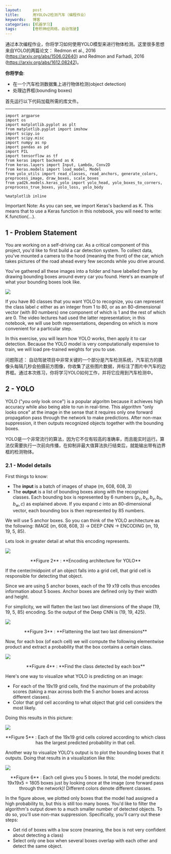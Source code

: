 ```yaml
---
layout:     post
title:      用YOLOv2检测汽车（编程作业）
keywords:   博客
categories: [机器学习]
tags:	    [卷积神经网络，自动驾驶]
---
```



通过本次编程作业，你将学习如何使用YOLO模型来进行物体检测。这里很多思想来自YOLO的两篇论文： Redmon et al., 2016 (https://arxiv.org/abs/1506.02640) and Redmon and Farhadi, 2016 (https://arxiv.org/abs/1612.08242)。

**你将学会**:   

- 在一个汽车检测数据集上进行物体检测(object detection)   
- 处理边界框(bounding boxes)

首先运行以下代码加载所需的库文件。

--------------------------------------

	import argparse
	import os
	import matplotlib.pyplot as plt
	from matplotlib.pyplot import imshow
	import scipy.io
	import scipy.misc
	import numpy as np
	import pandas as pd
	import PIL
	import tensorflow as tf
	from keras import backend as K
	from keras.layers import Input, Lambda, Conv2D
	from keras.models import load_model, Model
	from yolo_utils import read_classes, read_anchors, generate_colors, preprocess_image, draw_boxes, scale_boxes
	from yad2k.models.keras_yolo import yolo_head, yolo_boxes_to_corners, preprocess_true_boxes, yolo_loss, yolo_body
	
	%matplotlib inline


Important Note: As you can see, we import Keras's backend as K. This means that to use a Keras function in this notebook, you will need to write: K.function(...).


## 1 - Problem Statement

You are working on a self-driving car. As a critical component of this project, you'd like to first build a car detection system. To collect data, you've mounted a camera to the hood (meaning the front) of the car, which takes pictures of the road ahead every few seconds while you drive around. 

You've gathered all these images into a folder and have labelled them by drawing bounding boxes around every car you found. Here's an example of what your bounding boxes look like.

   ![](/images/images_2018/box_label.png)


If you have 80 classes that you want YOLO to recognize, you can represent the class label $c$ either as an integer from 1 to 80, or as an 80-dimensional vector (with 80 numbers) one component of which is 1 and the rest of which are 0. The video lectures had used the latter representation; in this notebook, we will use both representations, depending on which is more convenient for a particular step.  

In this exercise, you will learn how YOLO works, then apply it to car detection. Because the YOLO model is very computationally expensive to train, we will load pre-trained weights for you to use.



问题陈述： 自动驾驶项目中非常关键的一个部分是汽车检测系统，汽车前方的摄像头每隔几秒会拍摄前方图像，你收集了这些图片数据，并标注了图片中汽车的边界框。通过本次练习，你将学习YOLO如何工作，并将它应用到汽车检测中。

## 2 - YOLO

YOLO ("you only look once") is a popular algoritm because it achieves high accuracy while also being able to run in real-time. This algorithm "only looks once" at the image in the sense that it requires only one forward propagation pass through the network to make predictions. After non-max suppression, it then outputs recognized objects together with the bounding boxes.

YOLO是一个非常流行的算法，因为它不仅有较高的准确率，而且能实时运行。算法仅需要执行一次前向传播，在抑制非最大值算法执行结束后，就能输出带有边界框的检测物体。


### 2.1 - Model details

First things to know:

- The **input** is a batch of images of shape (m, 608, 608, 3)
- The **output** is a list of bounding boxes along with the recognized classes. Each bounding box is represented by 6 numbers $(p_c, b_x, b_y, b_h, b_w, c)$ as explained above. If you expand $c$ into an 80-dimensional vector, each bounding box is then represented by 85 numbers. 

We will use 5 anchor boxes. So you can think of the YOLO architecture as the following: IMAGE (m, 608, 608, 3) -> DEEP CNN -> ENCODING (m, 19, 19, 5, 85).

Lets look in greater detail at what this encoding represents. 

   ![](/images/images_2018/architecture.png)


<center>  **Figure 2** : **Encoding architecture for YOLO** </center>

If the center/midpoint of an object falls into a grid cell, that grid cell is responsible for detecting that object.

Since we are using 5 anchor boxes, each of the 19 x19 cells thus encodes information about 5 boxes. Anchor boxes are defined only by their width and height.

For simplicity, we will flatten the last two last dimensions of the shape (19, 19, 5, 85) encoding. So the output of the Deep CNN is (19, 19, 425).

   ![](/images/images_2018/flatten.png)

<center>  **Figure 3** : **Flattening the last two last dimensions** </center>

Now, for each box (of each cell) we will compute the following elementwise product and extract a probability that the box contains a certain class.

   ![](/images/images_2018/probability_extraction.png)

<center>  **Figure 4** : **Find the class detected by each box**</center>

Here's one way to visualize what YOLO is predicting on an image:

- For each of the 19x19 grid cells, find the maximum of the probability scores (taking a max across both the 5 anchor boxes and across different classes). 
- Color that grid cell according to what object that grid cell considers the most likely.

Doing this results in this picture: 


   ![](/images/images_2018/proba_map.png)

<center>  **Figure 5** : Each of the 19x19 grid cells colored according to which class has the largest predicted probability in that cell.</center>


Another way to visualize YOLO's output is to plot the bounding boxes that it outputs. Doing that results in a visualization like this: 

   ![](/images/images_2018/anchor_map.png)

<center>  **Figure 6** : Each cell gives you 5 boxes. In total, the model predicts: 19x19x5 = 1805 boxes just by looking once at the image (one forward pass through the network)! Different colors denote different classes. </center>

In the figure above, we plotted only boxes that the model had assigned a high probability to, but this is still too many boxes. You'd like to filter the algorithm's output down to a much smaller number of detected objects. To do so, you'll use non-max suppression. Specifically, you'll carry out these steps: 

- Get rid of boxes with a low score (meaning, the box is not very confident about detecting a class)
- Select only one box when several boxes overlap with each other and detect the same object.


